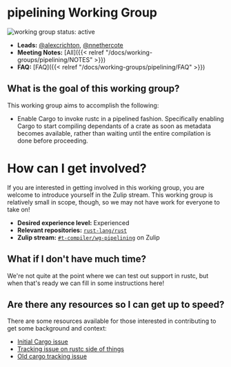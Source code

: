 # pipelining Working Group
![working group status: active][status]

- **Leads:** [@alexcrichton][alexcrichton], [@nnethercote][nnethercote]
- **Meeting Notes:** [All]({{< relref "/docs/working-groups/pipelining/NOTES" >}})
- **FAQ:** [FAQ]({{< relref "/docs/working-groups/pipelining/FAQ" >}})

[nnethercote]: https://github.com/nnethercote
[alexcrichton]: https://github.com/alexcrichton
[status]: https://img.shields.io/badge/status-active-brightgreen.svg?style=for-the-badge

## What is the goal of this working group?
This working group aims to accomplish the following:

- Enable Cargo to invoke rustc in a pipelined fashion. Specifically enabling
  Cargo to start compiling dependants of a crate as soon as metadata becomes
  available, rather than waiting until the entire compilation is done before
  proceeding.

# How can I get involved?

If you are interested in getting involved in this working group, you are welcome
to introduce yourself in the Zulip stream. This working group is relatively
small in scope, though, so we may not have work for everyone to take on!

- **Desired experience level:** Experienced
- **Relevant repositories:** [`rust-lang/rust`][repo]
- **Zulip stream:** [`#t-compiler/wg-pipelining`][zulip] on Zulip

[repo]: https://github.com/rust-lang/rust
[zulip]: https://rust-lang.zulipchat.com/#narrow/stream/195180-t-compiler.2Fwg-pipelining

## What if I don't have much time?

We're not quite at the point where we can test out support in rustc, but when
that's ready we can fill in some instructions here!

## Are there any resources so I can get up to speed?

There are some resources available for those interested in contributing to get
some background and context:

- [Initial Cargo issue](https://github.com/rust-lang/cargo/issues/6660)
- [Tracking issue on rustc side of things](https://github.com/rust-lang/rust/issues/58465)
- [Old cargo tracking issue](https://github.com/rust-lang/cargo/issues/4831)